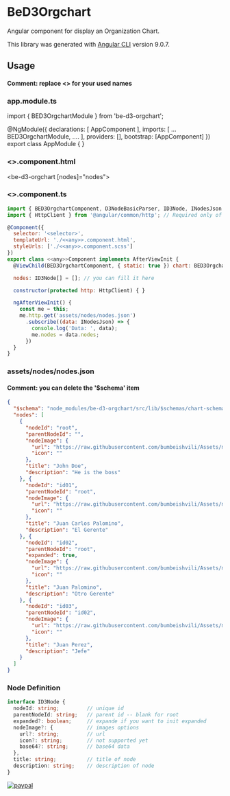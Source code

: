 # BeD3Orgchart

Angular component for display an Organization Chart.

This library was generated with [Angular CLI](https://github.com/angular/angular-cli) version 9.0.7.

## Usage

#### Comment: replace <<any>> for your used names


### app.module.ts

import { BED3OrgchartModule } from 'be-d3-orgchart';

@NgModule({
  declarations: [
    AppComponent
  ],
  imports: [
    ...
    BED3OrgchartModule,
    ....
  ],
  providers: [],
  bootstrap: [AppComponent] 
})
export class AppModule { }

### <<any>>.component.html

<be-d3-orgchart [nodes]="nodes"></be-d3-orgchart>

### <<any>>.component.ts
```js 
import { BED3OrgchartComponent, D3NodeBasicParser, ID3Node, INodesJson } from 'be-d3-orgchart';
import { HttpClient } from '@angular/common/http'; // Required only of nodes are requested via hhtp request

@Component({
  selector: '<selector>',
  templateUrl: './<<any>>.component.html',
  styleUrls: ['./<<any>>.component.scss'] 
})
export class <<any>>Component implements AfterViewInit {
  @ViewChild(BED3OrgchartComponent, { static: true }) chart: BED3OrgchartComponent;

  nodes: ID3Node[] = []; // you can fill it here

  constructor(protected http: HttpClient) { }

  ngAfterViewInit() {
    const me = this;
    me.http.get('assets/nodes/nodes.json')
      .subscribe((data: INodesJson) => {
        console.log('Data: ', data);
        me.nodes = data.nodes; 
      })
  }
}
```

### assets/nodes/nodes.json 
#### Comment: you can delete the '$schema' item
```json
{
  "$schema": "node_modules/be-d3-orgchart/src/lib/$schemas/chart-schema.json",
  "nodes": [
    {
      "nodeId": "root",
      "parentNodeId": "",
      "nodeImage": {
        "url": "https://raw.githubusercontent.com/bumbeishvili/Assets/master/Projects/D3/Organization%20Chart/cto.jpg",
        "icon": ""
      },
      "title": "John Doe",
      "description": "He is the boss"
    }, {
      "nodeId": "id01",
      "parentNodeId": "root",
      "nodeImage": {
        "url": "https://raw.githubusercontent.com/bumbeishvili/Assets/master/Projects/D3/Organization%20Chart/cto.jpg",
        "icon": ""
      },
      "title": "Juan Carlos Palomino",
      "description": "El Gerente"
    }, {
      "nodeId": "id02",
      "parentNodeId": "root",
      "expanded": true,
      "nodeImage": {
        "url": "https://raw.githubusercontent.com/bumbeishvili/Assets/master/Projects/D3/Organization%20Chart/cto.jpg",
        "icon": ""
      },
      "title": "Juan Palomino",
      "description": "Otro Gerente"
    }, {
      "nodeId": "id03",
      "parentNodeId": "id02",
      "nodeImage": {
        "url": "https://raw.githubusercontent.com/bumbeishvili/Assets/master/Projects/D3/Organization%20Chart/cto.jpg",
        "icon": ""
      },
      "title": "Juan Perez",
      "description": "Jefe"
    }
  ]
}
```

### Node Definition
```ts
interface ID3Node {
  nodeId: string;         // unique id
  parentNodeId: string;   // parent id -- blank for root
  expanded?: boolean;     // expande if you want to init expanded
  nodeImage?: {           // images options
    url?: string;         // url
    icon?: string;        // not supported yet
    base64?: string;      // base64 data
  },
  title: string;          // title of node
  description: string;    // description of node
}
```

[![paypal](https://www.paypalobjects.com/en_US/i/btn/btn_donateCC_LG.gif)](https://www.paypal.com/cgi-bin/webscr?cmd=_s-xclick&hosted_button_id=JKGBMDGD4Q9NC)

